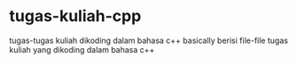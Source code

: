 # tugas-kuliah-cpp
tugas-tugas kuliah dikoding dalam bahasa c++
basically berisi file-file tugas kuliah yang dikoding dalam bahasa c++
